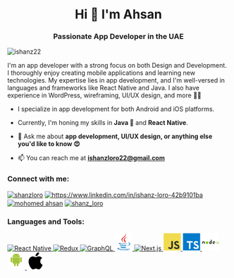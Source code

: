 <h1 align="center">Hi 👋 I'm Ahsan</h1>
<h3 align="center">Passionate App Developer in the UAE</h3>

<p align="left"> <img src="https://komarev.com/ghpvc/?username=ishanz22&label=Profile%20views&color=0e75b6&style=flat" alt="ishanz22" /> </p>

<p align="left">I'm an app developer with a strong focus on both Design and Development. I thoroughly enjoy creating mobile applications and learning new technologies. My expertise lies in app development, and I'm well-versed in languages and frameworks like React Native and Java. I also have experience in WordPress, wireframing, UI/UX design, and more 🚀🚀</p>

- I specialize in app development for both Android and iOS platforms.
- Currently, I'm honing my skills in **Java 🍵** and **React Native**.

- 💬 Ask me about **app development, UI/UX design, or anything else you'd like to know 😍**

- 📫 You can reach me at **ishanzloro22@gmail.com**

<h3 align="left">Connect with me:</h3>
<p align="left">
<a href="https://twitter.com/ishanzloro" target="blank"><img align="center" src="https://cdn.jsdelivr.net/npm/simple-icons@3.0.1/icons/twitter.svg" alt="shanzloro" height="30" width="40" /></a>
<a href="https://www.linkedin.com/in/ishanz-loro-42b9101ba/" target="blank"><img align="center" src="https://cdn.jsdelivr.net/npm/simple-icons@3.0.1/icons/linkedin.svg" alt="https://www.linkedin.com/in/ishanz-loro-42b9101ba" height="30" width="40" /></a>
<a href="https://stackoverflow.com/users/15020040/mohomed-ahsan?tab=profile" target="blank"><img align="center" src="https://cdn.jsdelivr.net/npm/simple-icons@3.0.1/icons/stackoverflow.svg" alt="mohomed ahsan" height="30" width="40" /></a>
<a href="https://instagram.com/ishanz_loro" target="blank"><img align="center" src="https://cdn.jsdelivr.net/npm/simple-icons@3.0.1/icons/instagram.svg" alt="shanz_loro" height="30" width="40" /></a>
</p>

<h3 align="left">Languages and Tools:</h3>
<p align="left"> 
  <a href="https://reactnative.dev/" target="_blank"> <img src="https://reactnative.dev/img/header_logo.svg" alt="React Native" width="40" height="40"/> </a> 
<a href="https://redux.js.org/" target="_blank">
    <img src="https://redux.js.org/img/redux.svg" alt="Redux" width="40" height="40" />
  </a>
 <a href="https://graphql.org/" target="_blank">
    <img src="https://graphql.org/img/logo.svg" alt="GraphQL" width="40" height="40" />
  </a>
  <a href="https://www.java.com" target="_blank"> <img src="https://raw.githubusercontent.com/devicons/devicon/master/icons/java/java-original.svg" alt="java" width="40" height="40"/> </a> 
 

 <a href="https://nextjs.org/" target="_blank">
    <img src="https://nextjs.org/static/favicon/favicon-32x32.png" alt="Next.js" width="40" height="40" />
  </a>
  <a href="https://developer.mozilla.org/en-US/docs/Web/JavaScript" target="_blank">
    <img src="https://raw.githubusercontent.com/devicons/devicon/master/icons/javascript/javascript-original.svg" alt="JavaScript" width="40" height="40" />
  </a>
  <a href="https://www.typescriptlang.org/" target="_blank">
    <img src="https://raw.githubusercontent.com/devicons/devicon/master/icons/typescript/typescript-original.svg" alt="TypeScript" width="40" height="40" />
  </a>
    <a href="https://nodejs.org" target="_blank">
    <img src="https://raw.githubusercontent.com/devicons/devicon/master/icons/nodejs/nodejs-original-wordmark.svg" alt="Node.js" width="40" height="40" />
  </a>
 <a href="https://developer.android.com" target="_blank"> <img src="https://raw.githubusercontent.com/devicons/devicon/master/icons/android/android-original-wordmark.svg" alt="android" width="40" height="40"/> </a> 
  <a href="https://developer.apple.com" target="_blank"> <img src="https://raw.githubusercontent.com/devicons/devicon/master/icons/apple/apple-original.svg" alt="iOS" width="40" height="40"/> </a> 
</p>
